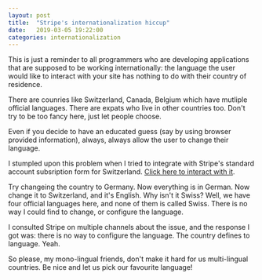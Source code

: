 ```yaml
---
layout: post
title:  "Stripe's internationalization hiccup"
date:   2019-03-05 19:22:00
categories: internationalization
---
```


This is just a reminder to all programmers who are developing applications that are supposed to be working internationally: the language the user would like to interact with your site has nothing to do with their country of residence.

There are counries like Switzerland, Canada, Belgium which have mutliple official languages. There are expats who live in other countries too. Don't try to be too fancy here, just let people choose.

Even if you decide to have an educated guess (say by using browser provided information), always, always allow the user to change their language.

I stumpled upon this problem when I tried to integrate with Stripe's standard account subsription form for Switzerland. <a href="https://connect.stripe.com/oauth/authorize?response_type=code&client_id=ca_32D88BD1qLklliziD7gYQvctJIhWBSQ7&scope=read_write">Click here to interact with it</a>.

Try changeing the country to Germany. Now everything is in German. Now change it to Switzerland, and it's English. Why isn't it Swiss? Well, we have four official  languages here, and none of them is called Swiss. There is no way I could find to change, or configure the language.

I consulted Stripe on multiple channels about the issue, and the response I got was: there is no way to configure the language. The country defines to language. Yeah.

So please, my mono-lingual friends, don't make it hard for us multi-lingual countries. Be nice and let us pick our favourite language!
